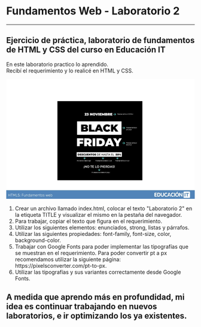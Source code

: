 # Fundamentos Web - Laboratorio 2
***
## Ejercicio de práctica, laboratorio de fundamentos de HTML y CSS del curso en Educación IT 

En este laboratorio practico lo aprendido. <br> 
Recibí el requerimiento y lo realicé en HTML y CSS. 

<img src="requerimiento2.jpg" width="1000" alt="Imagen de requerimiento" > 

<ol> 
  <li>Crear un archivo llamado index.html, colocar el texto "Laboratorio 2" en la etiqueta TITLE y visualizar el mismo en la pestaña del navegador.</li>
  <li>Para trabajar, copiar el texto que figura en el requerimiento.</li>
  <li>Utilizar los siguientes elementos: enunciados, strong, listas y párrafos.</li>
  <li>Utilizar las siguientes propiedades: font-family, font-size, color, background-color.</li>
  <li>Trabajar con Google Fonts para poder implementar las tipografías que se muestran en el requerimiento. Para poder convertir pt a px recomendamos 
  utilizar la siguiente página: https://pixelsconverter.com/pt-to-px.</li>
  <li>Utilizar las tipografías y sus variantes correctamente desde Google Fonts.</li>
</ol>

## A medida que aprendo más en profundidad, mi idea es continuar trabajando en nuevos laboratorios, e ir optimizando los ya existentes. 
